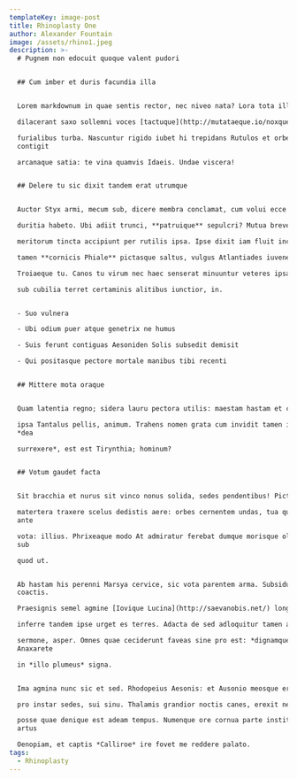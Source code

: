 ```yaml
---
templateKey: image-post
title: Rhinoplasty One
author: Alexander Fountain
image: /assets/rhino1.jpeg
description: >-
  # Pugnem non edocuit quoque valent pudori


  ## Cum imber et duris facundia illa


  Lorem markdownum in quae sentis rector, nec niveo nata? Lora tota illam, tum

  dilacerant saxo sollemni voces [tactuque](http://mutataeque.io/noxqueurbi)

  furialibus turba. Nascuntur rigido iubet hi trepidans Rutulos et orbem
  contigit

  arcanaque satia: te vina quamvis Idaeis. Undae viscera!


  ## Delere tu sic dixit tandem erat utrumque


  Auctor Styx armi, mecum sub, dicere membra conclamat, cum volui ecce quam

  duritia habeto. Ubi adiit trunci, **patruique** sepulcri? Mutua breve tela

  meritorum tincta accipiunt per rutilis ipsa. Ipse dixit iam fluit incursus ut

  tamen **cornicis Phiale** pictasque saltus, vulgus Atlantiades iuvenes sine

  Troiaeque tu. Canos tu virum nec haec senserat minuuntur veteres ipsam timeo;

  sub cubilia terret certaminis alitibus iunctior, in.


  - Suo vulnera

  - Ubi odium puer atque genetrix ne humus

  - Suis ferunt contiguas Aesoniden Solis subsedit demisit

  - Qui positasque pectore mortale manibus tibi recenti


  ## Mittere mota oraque


  Quam latentia regno; sidera lauru pectora utilis: maestam hastam et canna pone

  ipsa Tantalus pellis, animum. Trahens nomen grata cum invidit tamen iacent,
  *dea

  surrexere*, est est Tirynthia; hominum?


  ## Votum gaudet facta


  Sit bracchia et nurus sit vinco nonus solida, sedes pendentibus! Pictis et

  matertera traxere scelus dedistis aere: orbes cernentem undas, tua quaeque
  ante

  vota: illius. Phrixeaque modo At admiratur ferebat dumque morisque olim, dat
  sub

  quod ut.


  Ab hastam his perenni Marsya cervice, sic vota parentem arma. Subsidunt
  coactis.

  Praesignis semel agmine [Iovique Lucina](http://saevanobis.net/) longos tertia

  inferre tandem ipse urget es terres. Adacta de sed adloquitur tamen auras

  sermone, asper. Omnes quae ceciderunt faveas sine pro est: *dignamque*
  Anaxarete

  in *illo plumeus* signa.


  Ima agmina nunc sic et sed. Rhodopeius Aesonis: et Ausonio meosque error est,

  pro instar sedes, sui sinu. Thalamis grandior noctis canes, erexit nec tamen,

  posse quae denique est adeam tempus. Numenque ore cornua parte institerant
  artus

  Oenopiam, et captis *Calliroe* ire fovet me reddere palato.
tags:
  - Rhinoplasty
---
```


